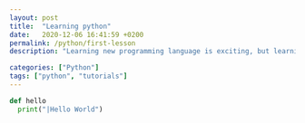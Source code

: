 ```yaml
---
layout: post
title:  "Learning python"
date:   2020-12-06 16:41:59 +0200
permalink: /python/first-lesson
description: "Learning new programming language is exciting, but learning Python is even more"

categories: ["Python"]
tags: ["python", "tutorials"]
---
```


```python
def hello
  print("|Hello World")
```
